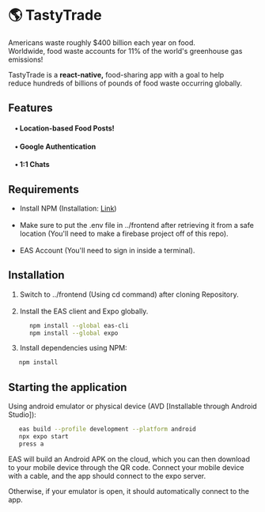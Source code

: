 # 🌎 TastyTrade 

Americans waste roughly $400 billion each year on food. <br>
Worldwide, food waste accounts for 11% of the world's greenhouse gas emissions! 

TastyTrade is a **react-native,** food-sharing app with a goal to help <br>
reduce hundreds of billions of pounds of food waste occurring globally.


## Features
#### &nbsp;&nbsp;&nbsp; • Location-based Food Posts!
#### &nbsp;&nbsp;&nbsp; • Google Authentication
#### &nbsp;&nbsp;&nbsp; • 1:1 Chats

## Requirements
- Install NPM (Installation: [Link](https://docs.npmjs.com/downloading-and-installing-node-js-and-npm))
  <br><br>
- Make sure to put the .env file in ../frontend after retrieving it from a safe location
(You'll need to make a firebase project off of this repo).
  <br><br>
- EAS Account (You'll need to sign in inside a terminal).

## Installation

1. Switch to ../frontend (Using cd command) after cloning Repository.
   <br><br>
2. Install the EAS client and Expo globally.
```bash
      npm install --global eas-cli
      npm install --global expo
   ```

3. Install dependencies using NPM:
```bash
   npm install
   ```

## Starting the application
Using android emulator or physical device (AVD [Installable through Android Studio]):
```bash
   eas build --profile development --platform android
   npx expo start
   press a
   ```

EAS will build an Android APK on the cloud, which you can then download to your mobile device through the QR code.
Connect your mobile device with a cable, and the app should connect to the expo server.

Otherwise, if your emulator is open, it should automatically connect to the app.